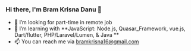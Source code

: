 ### Hi there, I'm Bram Krisna Danu 👋

- 🔭 I’m looking for part-time in remote job
- 🌱 I’m learning with **JavaScript: Node.js, Quasar_Framework, vue.js, Dart/flutter, PHP/Laravel/Lumen, & Java **
- 📫 You can reach me via bramkrisna16@gmail.com

<!--
I'm **0neCigarettes/0neCigarettes** is a ✨ _special_ ✨ repository because its `README.md` (this file) appears on your GitHub profile.

Here are some ideas to get you started:

- 🔭 I’m currently working on ...
- 🤔 I’m looking for job with part-time
- 👯 I’m looking to collaborate on ...
- 💬 Ask me about ...
- 📫 How to reach me: ...
- 😄 Pronouns: ...
- ⚡ Fun fact: ...
--!>
